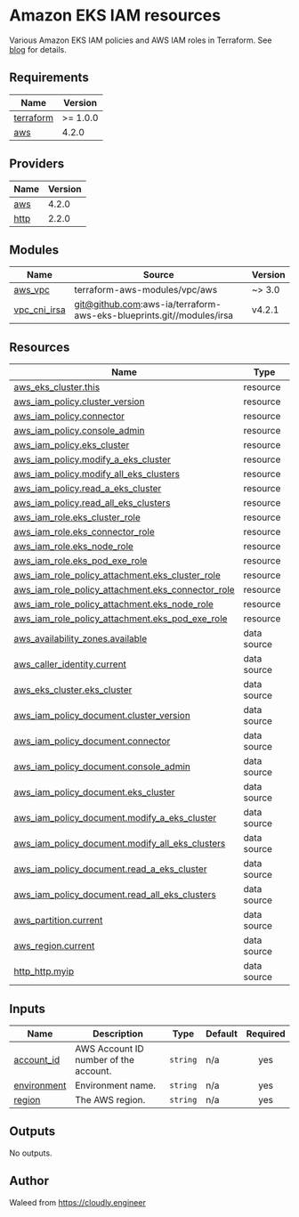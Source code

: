 # Amazon EKS IAM resources

Various Amazon EKS IAM policies and AWS IAM roles in Terraform. See [blog](https://cloudly.engineer/?p=1600) for details.

<!-- BEGINNING OF PRE-COMMIT-TERRAFORM DOCS HOOK -->
## Requirements

| Name | Version |
|------|---------|
| <a name="requirement_terraform"></a> [terraform](#requirement\_terraform) | >= 1.0.0 |
| <a name="requirement_aws"></a> [aws](#requirement\_aws) | 4.2.0 |

## Providers

| Name | Version |
|------|---------|
| <a name="provider_aws"></a> [aws](#provider\_aws) | 4.2.0 |
| <a name="provider_http"></a> [http](#provider\_http) | 2.2.0 |

## Modules

| Name | Source | Version |
|------|--------|---------|
| <a name="module_aws_vpc"></a> [aws\_vpc](#module\_aws\_vpc) | terraform-aws-modules/vpc/aws | ~> 3.0 |
| <a name="module_vpc_cni_irsa"></a> [vpc\_cni\_irsa](#module\_vpc\_cni\_irsa) | git@github.com:aws-ia/terraform-aws-eks-blueprints.git//modules/irsa | v4.2.1 |

## Resources

| Name | Type |
|------|------|
| [aws_eks_cluster.this](https://registry.terraform.io/providers/hashicorp/aws/4.2.0/docs/resources/eks_cluster) | resource |
| [aws_iam_policy.cluster_version](https://registry.terraform.io/providers/hashicorp/aws/4.2.0/docs/resources/iam_policy) | resource |
| [aws_iam_policy.connector](https://registry.terraform.io/providers/hashicorp/aws/4.2.0/docs/resources/iam_policy) | resource |
| [aws_iam_policy.console_admin](https://registry.terraform.io/providers/hashicorp/aws/4.2.0/docs/resources/iam_policy) | resource |
| [aws_iam_policy.eks_cluster](https://registry.terraform.io/providers/hashicorp/aws/4.2.0/docs/resources/iam_policy) | resource |
| [aws_iam_policy.modify_a_eks_cluster](https://registry.terraform.io/providers/hashicorp/aws/4.2.0/docs/resources/iam_policy) | resource |
| [aws_iam_policy.modify_all_eks_clusters](https://registry.terraform.io/providers/hashicorp/aws/4.2.0/docs/resources/iam_policy) | resource |
| [aws_iam_policy.read_a_eks_cluster](https://registry.terraform.io/providers/hashicorp/aws/4.2.0/docs/resources/iam_policy) | resource |
| [aws_iam_policy.read_all_eks_clusters](https://registry.terraform.io/providers/hashicorp/aws/4.2.0/docs/resources/iam_policy) | resource |
| [aws_iam_role.eks_cluster_role](https://registry.terraform.io/providers/hashicorp/aws/4.2.0/docs/resources/iam_role) | resource |
| [aws_iam_role.eks_connector_role](https://registry.terraform.io/providers/hashicorp/aws/4.2.0/docs/resources/iam_role) | resource |
| [aws_iam_role.eks_node_role](https://registry.terraform.io/providers/hashicorp/aws/4.2.0/docs/resources/iam_role) | resource |
| [aws_iam_role.eks_pod_exe_role](https://registry.terraform.io/providers/hashicorp/aws/4.2.0/docs/resources/iam_role) | resource |
| [aws_iam_role_policy_attachment.eks_cluster_role](https://registry.terraform.io/providers/hashicorp/aws/4.2.0/docs/resources/iam_role_policy_attachment) | resource |
| [aws_iam_role_policy_attachment.eks_connector_role](https://registry.terraform.io/providers/hashicorp/aws/4.2.0/docs/resources/iam_role_policy_attachment) | resource |
| [aws_iam_role_policy_attachment.eks_node_role](https://registry.terraform.io/providers/hashicorp/aws/4.2.0/docs/resources/iam_role_policy_attachment) | resource |
| [aws_iam_role_policy_attachment.eks_pod_exe_role](https://registry.terraform.io/providers/hashicorp/aws/4.2.0/docs/resources/iam_role_policy_attachment) | resource |
| [aws_availability_zones.available](https://registry.terraform.io/providers/hashicorp/aws/4.2.0/docs/data-sources/availability_zones) | data source |
| [aws_caller_identity.current](https://registry.terraform.io/providers/hashicorp/aws/4.2.0/docs/data-sources/caller_identity) | data source |
| [aws_eks_cluster.eks_cluster](https://registry.terraform.io/providers/hashicorp/aws/4.2.0/docs/data-sources/eks_cluster) | data source |
| [aws_iam_policy_document.cluster_version](https://registry.terraform.io/providers/hashicorp/aws/4.2.0/docs/data-sources/iam_policy_document) | data source |
| [aws_iam_policy_document.connector](https://registry.terraform.io/providers/hashicorp/aws/4.2.0/docs/data-sources/iam_policy_document) | data source |
| [aws_iam_policy_document.console_admin](https://registry.terraform.io/providers/hashicorp/aws/4.2.0/docs/data-sources/iam_policy_document) | data source |
| [aws_iam_policy_document.eks_cluster](https://registry.terraform.io/providers/hashicorp/aws/4.2.0/docs/data-sources/iam_policy_document) | data source |
| [aws_iam_policy_document.modify_a_eks_cluster](https://registry.terraform.io/providers/hashicorp/aws/4.2.0/docs/data-sources/iam_policy_document) | data source |
| [aws_iam_policy_document.modify_all_eks_clusters](https://registry.terraform.io/providers/hashicorp/aws/4.2.0/docs/data-sources/iam_policy_document) | data source |
| [aws_iam_policy_document.read_a_eks_cluster](https://registry.terraform.io/providers/hashicorp/aws/4.2.0/docs/data-sources/iam_policy_document) | data source |
| [aws_iam_policy_document.read_all_eks_clusters](https://registry.terraform.io/providers/hashicorp/aws/4.2.0/docs/data-sources/iam_policy_document) | data source |
| [aws_partition.current](https://registry.terraform.io/providers/hashicorp/aws/4.2.0/docs/data-sources/partition) | data source |
| [aws_region.current](https://registry.terraform.io/providers/hashicorp/aws/4.2.0/docs/data-sources/region) | data source |
| [http_http.myip](https://registry.terraform.io/providers/hashicorp/http/latest/docs/data-sources/http) | data source |

## Inputs

| Name | Description | Type | Default | Required |
|------|-------------|------|---------|:--------:|
| <a name="input_account_id"></a> [account\_id](#input\_account\_id) | AWS Account ID number of the account. | `string` | n/a | yes |
| <a name="input_environment"></a> [environment](#input\_environment) | Environment name. | `string` | n/a | yes |
| <a name="input_region"></a> [region](#input\_region) | The AWS region. | `string` | n/a | yes |

## Outputs

No outputs.
<!-- END OF PRE-COMMIT-TERRAFORM DOCS HOOK -->

## Author

Waleed from <https://cloudly.engineer>
